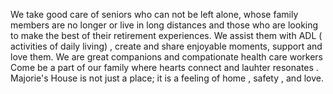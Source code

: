 We take good care of seniors who can not be left alone, whose family members are no longer or live in long distances and those who are looking to make the best of their retirement experiences. We assist them with ADL ( activities of daily living) , create and share enjoyable moments, support and love them. We are great companions and compationate health care workers  
Come be a part of our family where hearts connect and lauhter  resonates . Majorie's House is not just a place;  it is a feeling of home , safety , and love.
